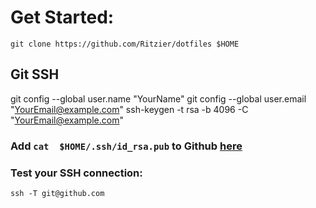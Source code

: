 # Get Started:
```
git clone https://github.com/Ritzier/dotfiles $HOME
```

## Git SSH
git config --global user.name "YourName"
git config --global user.email "YourEmail@example.com"
ssh-keygen -t rsa -b 4096 -C "YourEmail@example.com"
### Add `cat  $HOME/.ssh/id_rsa.pub` to Github [here](https://link.zhihu.com/?target=https%3A//github.com/settings/keys)
### Test your SSH connection:
```
ssh -T git@github.com
```

